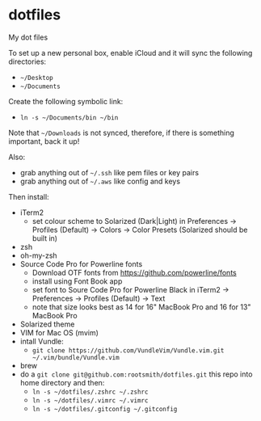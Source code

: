 # dotfiles
My dot files

To set up a new personal box, enable iCloud and it will sync the following directories:
- `~/Desktop`
- `~/Documents`

Create the following symbolic link:
- `ln -s ~/Documents/bin ~/bin`

Note that `~/Downloads` is not synced, therefore, if there is something important, back it up!

Also:
- grab anything out of `~/.ssh` like pem files or key pairs
- grab anything out of `~/.aws` like config and keys

Then install:

- iTerm2
  - set colour scheme to Solarized (Dark|Light) in Preferences -> Profiles (Default) -> Colors -> Color Presets (Solarized should be built in)
- zsh
- oh-my-zsh
- Source Code Pro for Powerline fonts
  - Download OTF fonts from https://github.com/powerline/fonts
  - install using Font Book app
  - set font to Soure Code Pro for Powerline Black in iTerm2 -> Preferences -> Profiles (Default) -> Text
  - note that size looks best as 14 for 16" MacBook Pro and 16 for 13" MacBook Pro
- Solarized theme
- VIM for Mac OS (mvim)
- intall Vundle:
  - `git clone https://github.com/VundleVim/Vundle.vim.git ~/.vim/bundle/Vundle.vim`
- brew
- do a `git clone git@github.com:rootsmith/dotfiles.git` this repo into home directory and then:
  - `ln -s ~/dotfiles/.zshrc ~/.zshrc`
  - `ln -s ~/dotfiles/.vimrc ~/.vimrc`
  - `ln -s ~/dotfiles/.gitconfig ~/.gitconfig`
